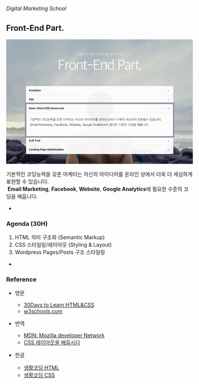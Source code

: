 ###### Digital Marketing School
## Front-End Part.

![Basic HTML/CSS/Javascript](Assets/dms-2016.jpg)

기본적인 코딩능력을 갖춘 마케터는 자신의 아이디어를 온라인 상에서 더욱 더 세심하게 표현할 수 있습니다.<br>
 **Email Marketing**, **Facebook**, **Website**, **Google Analytics**에 필요한 수준의 코딩을 배웁니다.

-

### Agenda (30H)

1. HTML 의미 구조화 (Semantic Markup)
1. CSS 스타일링/레이아웃 (Styling & Layout)
1. Wordpress Pages/Posts 구조 스타일링

-

### Reference

- 영문
    - [30Days to Learn HTML&CSS](https://www.youtube.com/watch?v=yTHTo28hwTQ&list=PLgGbWId6zgaWZkPFI4Sc9QXDmmOWa1v5F)
    - [w3schools.com](http://www.w3schools.com/)

- 번역
    - [MDN: Mozilla developer Network](https://developer.mozilla.org/ko/)
    - [CSS 레이아웃을 배웁시다](http://ko.learnlayout.com/)

- 한글
    - [생활코딩 HTML](https://opentutorials.org/course/2039)
    - [생활코딩 CSS](https://opentutorials.org/course/45/2)